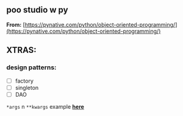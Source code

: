 ## poo studio w py

**From:**
[https://pynative.com/python/object-oriented-programming/](https://pynative.com/python/object-oriented-programming/)


## XTRAS:

### design patterns: 
- [ ] factory
- [ ] singleton
- [ ] DAO

`*args` n `**kwargs` example [**here**](https://colab.research.google.com/drive/1tT90BGyYoENYko7-7j1fJSFiCWhJ__Kz#scrollTo=l20QxTTRnwPK)


